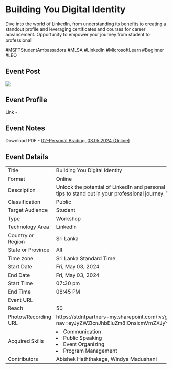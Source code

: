 # Building You Digital Identity

Dive into the world of LinkedIn, from understanding its benefits to creating a standout profile and leveraging certificates and courses for career advancement. Opportunity to empower your journey from student to professional!


#MSFTStudentAmbassadors #MLSA #LinkedIn #MicrosoftLearn #Beginner #LEO

## Event Post

<img src="https://scontent-bom2-2.xx.fbcdn.net/v/t39.30808-6/438239724_424268517009334_1811677852376437865_n.jpg?_nc_cat=110&ccb=1-7&_nc_sid=5f2048&_nc_eui2=AeGCyIgi5QVCekZhQYlr3qobnZrIwKf1P4qdmsjAp_U_irAtmkOjrkky47gymuRbfB2mEZ8SFP4OLGqaI183tEjI&_nc_ohc=dZRBgYZU81AQ7kNvgEULq_t&_nc_ht=scontent-bom2-2.xx&oh=00_AYBVgZ0Bq6ycEjgQsEM-LO6YT_-OJjUARkEG-fakT-oX1w&oe=6646619D">


## Event Profile
Link - 


## Event Notes
Download PDF - [02-Personal Brading ,03.05.2024 (Online)](https://docs.google.com/presentation/d/1x5NqlaIxC670R5P61dGKUWtLopFCJzwwKfTUeVwUw5s/edit?usp=sharing) 

## Event Details

<table>
  <tr>
    <td>Title</td>
    <td>Building You Digital Identity</td>
  </tr>
  <tr>
    <td>Format</td>
    <td>Online</td>
  </tr>
  <tr>
    <td>Description</td>
    <td>Unlock the potential of LinkedIn and personal branding in this session. Learn why LinkedIn matters and how to create an eye-catching profile. Discover the impact of certificates and courses on career advancement. Gain insights and practical tips to stand out in your professional journey. Whether you're starting or aiming higher, this session equips you with the tools to thrive in the competitive job market.</td>
  </tr>
  <tr>
    <td>Classification</td>
    <td>Public</td>
  </tr>
  <tr>
    <td>Target Audience</td>
    <td>Student</td>
  </tr>
  <tr>
    <td>Type</td>
    <td>Workshop</td>
  </tr>
  <tr>
    <td>Technology Area</td>
    <td>LinkedIn</td>
  </tr>
  <tr>
    <td>Country or Region</td>
    <td>Sri Lanka</td>
  </tr>
  <tr>
    <td>State or Province</td>
    <td>All</td>
  </tr>
  <tr>
    <td>Time zone</td>
    <td>Sri Lanka Standard Time</td>
  </tr>
  <tr>
    <td>Start Date</td>
    <td>Fri, May 03, 2024</td>
  </tr>
  <tr>
    <td>End Date</td>
    <td>Fri, May 03, 2024</td>
  </tr>
  <tr>
    <td>Start Time</td>
    <td>07:30 pm</td>
  </tr>
  <tr>
    <td>End Time</td>
    <td>08:45 PM</td>
  </tr>
  <tr>
    <td>Event URL</td>
    <td> </td>
  </tr>
  <tr>
    <td>Reach</td>
    <td>50</td>
  </tr>
  <tr>
    <td>Photos/Recording URL</td>
    <td> https://stdntpartners-my.sharepoint.com/:v:/g/personal/abishek_haththakage_studentambassadors_com/EY64xewH3yNAtnrBucAOURwBh5MVJBpTo89QuV5PLdRxJw?nav=eyJyZWZlcnJhbEluZm8iOnsicmVmZXJyYWxBcHAiOiJPbmVEcml2ZUZvckJ1c2luZXNzIiwicmVmZXJyYWxBcHBQbGF0Zm9ybSI6IldlYiIsInJlZmVycmFsTW9kZSI6InZpZXciLCJyZWZlcnJhbFZpZXciOiJNeUZpbGVzTGlua0NvcHkifX0&e=aWatqp</td>
  </tr>
  <tr>
    <td>Acquired Skills</td>
    <td>
      <li>Communication</li>
      <li>Public Speaking</li>
      <li>Event Organizing</li>
      <li>Program Management</li>
    </td>
  </tr>
  <tr>
    <td>Contributors</td>
    <td>Abishek Haththakage, Windya Madushani</td>
  </tr>
</table>